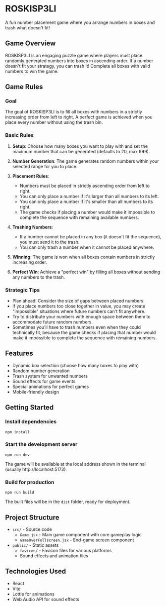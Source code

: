 
# ROSKISP3LI

A fun number placement game where you arrange numbers in boxes and trash what doesn't fit!

## Game Overview

ROSKISP3LI is an engaging puzzle game where players must place randomly generated numbers into boxes in ascending order. If a number doesn't fit your strategy, you can trash it! Complete all boxes with valid numbers to win the game.

## Game Rules

### Goal
The goal of ROSKISP3LI is to fill all boxes with numbers in a strictly increasing order from left to right. A perfect game is achieved when you place every number without using the trash bin.

### Basic Rules

1. **Setup**: Choose how many boxes you want to play with and set the maximum number that can be generated (defaults to 20, max 999).

2. **Number Generation**: The game generates random numbers within your selected range for you to place.

3. **Placement Rules**:
   - Numbers must be placed in strictly ascending order from left to right.
   - You can only place a number if it's larger than all numbers to its left.
   - You can only place a number if it's smaller than all numbers to its right.
   - The game checks if placing a number would make it impossible to complete the sequence with remaining available numbers.

4. **Trashing Numbers**: 
   - If a number cannot be placed in any box (it doesn't fit the sequence), you must send it to the trash.
   - You can only trash a number when it cannot be placed anywhere.

5. **Winning**: The game is won when all boxes contain numbers in strictly increasing order.

6. **Perfect Win**: Achieve a "perfect win" by filling all boxes without sending any numbers to the trash.

### Strategic Tips

- Plan ahead! Consider the size of gaps between placed numbers.
- If you place numbers too close together in value, you may create "impossible" situations where future numbers can't fit anywhere.
- Try to distribute your numbers with enough space between them to accommodate future random numbers.
- Sometimes you'll have to trash numbers even when they could technically fit, because the game checks if placing that number would make it impossible to complete the sequence with remaining numbers.

## Features

- Dynamic box selection (choose how many boxes to play with)
- Random number generation
- Trash system for unwanted numbers
- Sound effects for game events
- Special animations for perfect games
- Mobile-friendly design

## Getting Started

### Install dependencies
```
npm install
```

### Start the development server
```
npm run dev
```

The game will be available at the local address shown in the terminal (usually http://localhost:5173).

### Build for production
```
npm run build
```

The built files will be in the `dist` folder, ready for deployment.

## Project Structure
- `src/` - Source code
  - `Game.jsx` - Main game component with core gameplay logic
  - `GameOverFullscreen.jsx` - End-game screen component
- `public/` - Static assets
  - `favicon/` - Favicon files for various platforms
  - Sound effects and animation files

## Technologies Used
- React
- Vite
- Lottie for animations
- Web Audio API for sound effects
